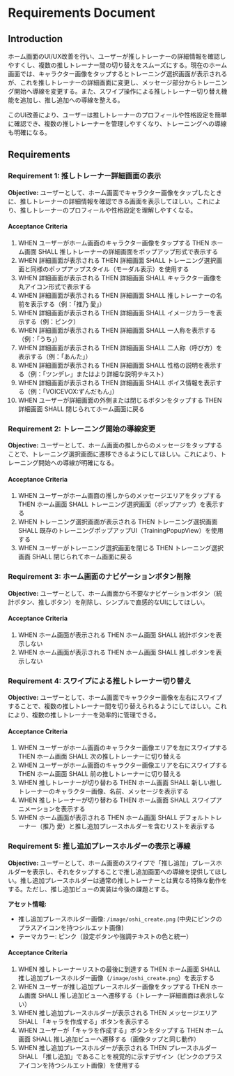 # Requirements Document

## Introduction

ホーム画面のUI/UX改善を行い、ユーザーが推しトレーナーの詳細情報を確認しやすくし、複数の推しトレーナー間の切り替えをスムーズにする。現在のホーム画面では、キャラクター画像をタップするとトレーニング選択画面が表示されるが、これを推しトレーナーの詳細画面に変更し、メッセージ部分からトレーニング開始へ導線を変更する。また、スワイプ操作による推しトレーナー切り替え機能を追加し、推し追加への導線を整える。

このUI改善により、ユーザーは推しトレーナーのプロフィールや性格設定を簡単に確認でき、複数の推しトレーナーを管理しやすくなり、トレーニングへの導線も明確になる。

## Requirements

### Requirement 1: 推しトレーナー詳細画面の表示

**Objective:** ユーザーとして、ホーム画面でキャラクター画像をタップしたときに、推しトレーナーの詳細情報を確認できる画面を表示してほしい。これにより、推しトレーナーのプロフィールや性格設定を理解しやすくなる。

#### Acceptance Criteria

1. WHEN ユーザーがホーム画面のキャラクター画像をタップする THEN ホーム画面 SHALL 推しトレーナーの詳細画面をポップアップ形式で表示する
2. WHEN 詳細画面が表示される THEN 詳細画面 SHALL トレーニング選択画面と同様のポップアップスタイル（モーダル表示）を使用する
3. WHEN 詳細画面が表示される THEN 詳細画面 SHALL キャラクター画像を丸アイコン形式で表示する
4. WHEN 詳細画面が表示される THEN 詳細画面 SHALL 推しトレーナーの名前を表示する（例：「推乃 愛」）
5. WHEN 詳細画面が表示される THEN 詳細画面 SHALL イメージカラーを表示する（例：ピンク）
6. WHEN 詳細画面が表示される THEN 詳細画面 SHALL 一人称を表示する（例：「うち」）
7. WHEN 詳細画面が表示される THEN 詳細画面 SHALL 二人称（呼び方）を表示する（例：「あんた」）
8. WHEN 詳細画面が表示される THEN 詳細画面 SHALL 性格の説明を表示する（例：「ツンデレ」またはより詳細な説明テキスト）
9. WHEN 詳細画面が表示される THEN 詳細画面 SHALL ボイス情報を表示する（例：「VOICEVOX:ずんだもん」）
10. WHEN ユーザーが詳細画面の外側または閉じるボタンをタップする THEN 詳細画面 SHALL 閉じられてホーム画面に戻る

### Requirement 2: トレーニング開始の導線変更

**Objective:** ユーザーとして、ホーム画面の推しからのメッセージをタップすることで、トレーニング選択画面に遷移できるようにしてほしい。これにより、トレーニング開始への導線が明確になる。

#### Acceptance Criteria

1. WHEN ユーザーがホーム画面の推しからのメッセージエリアをタップする THEN ホーム画面 SHALL トレーニング選択画面（ポップアップ）を表示する
2. WHEN トレーニング選択画面が表示される THEN トレーニング選択画面 SHALL 既存のトレーニングポップアップUI（TrainingPopupView）を使用する
3. WHEN ユーザーがトレーニング選択画面を閉じる THEN トレーニング選択画面 SHALL 閉じられてホーム画面に戻る

### Requirement 3: ホーム画面のナビゲーションボタン削除

**Objective:** ユーザーとして、ホーム画面から不要なナビゲーションボタン（統計ボタン、推しボタン）を削除し、シンプルで直感的なUIにしてほしい。

#### Acceptance Criteria

1. WHEN ホーム画面が表示される THEN ホーム画面 SHALL 統計ボタンを表示しない
2. WHEN ホーム画面が表示される THEN ホーム画面 SHALL 推しボタンを表示しない

### Requirement 4: スワイプによる推しトレーナー切り替え

**Objective:** ユーザーとして、ホーム画面でキャラクター画像を左右にスワイプすることで、複数の推しトレーナー間を切り替えられるようにしてほしい。これにより、複数の推しトレーナーを効率的に管理できる。

#### Acceptance Criteria

1. WHEN ユーザーがホーム画面のキャラクター画像エリアを左にスワイプする THEN ホーム画面 SHALL 次の推しトレーナーに切り替える
2. WHEN ユーザーがホーム画面のキャラクター画像エリアを右にスワイプする THEN ホーム画面 SHALL 前の推しトレーナーに切り替える
3. WHEN 推しトレーナーが切り替わる THEN ホーム画面 SHALL 新しい推しトレーナーのキャラクター画像、名前、メッセージを表示する
4. WHEN 推しトレーナーが切り替わる THEN ホーム画面 SHALL スワイプアニメーションを表示する
5. WHEN ホーム画面が表示される THEN ホーム画面 SHALL デフォルトトレーナー（推乃 愛）と推し追加プレースホルダーを含むリストを表示する

### Requirement 5: 推し追加プレースホルダーの表示と導線

**Objective:** ユーザーとして、ホーム画面のスワイプで「推し追加」プレースホルダーを表示し、それをタップすることで推し追加画面への導線を提供してほしい。推し追加プレースホルダーは通常の推しトレーナーとは異なる特殊な動作をする。ただし、推し追加ビューの実装は今後の課題とする。

**アセット情報:**
- 推し追加プレースホルダー画像: `/image/oshi_create.png` (中央にピンクのプラスアイコンを持つシルエット画像)
- テーマカラー: ピンク（設定ボタンや強調テキストの色と統一）

#### Acceptance Criteria

1. WHEN 推しトレーナーリストの最後に到達する THEN ホーム画面 SHALL 推し追加プレースホルダー画像（`/image/oshi_create.png`）を表示する
2. WHEN ユーザーが推し追加プレースホルダー画像をタップする THEN ホーム画面 SHALL 推し追加ビューへ遷移する（トレーナー詳細画面は表示しない）
3. WHEN 推し追加プレースホルダーが表示される THEN メッセージエリア SHALL 「キャラを作成する」ボタンを表示する
4. WHEN ユーザーが「キャラを作成する」ボタンをタップする THEN ホーム画面 SHALL 推し追加ビューへ遷移する（画像タップと同じ動作）
5. WHEN 推し追加プレースホルダーが表示される THEN プレースホルダー SHALL 「推し追加」であることを視覚的に示すデザイン（ピンクのプラスアイコンを持つシルエット画像）を使用する
